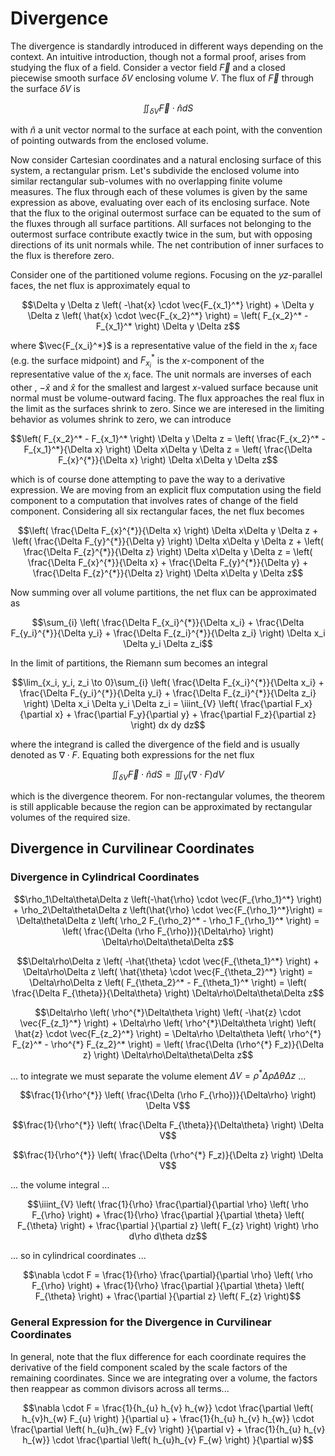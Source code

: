 # Divergence

The divergence is standardly introduced in different ways depending on the context. An intuitive introduction, though not a formal proof, arises from studying the flux of a field. Consider a vector field $\vec{F}$ and a closed piecewise smooth surface $\delta V$ enclosing volume $V$. The flux of $\vec{F}$ through the surface $\delta V$ is

```math
\iint_{\delta V} \vec{F} \cdot \hat{n} dS
```

with $\hat{n}$ a unit vector normal to the surface at each point, with the convention of pointing outwards from the enclosed volume.

Now consider Cartesian coordinates and a natural enclosing surface of this system, a rectangular prism. Let's subdivide the enclosed volume into similar rectangular sub-volumes with no overlapping finite volume measures. The flux through each of these volumes is given by the same expression as above, evaluating over each of its enclosing surface. Note that the flux to the original outermost surface can be equated to the sum of the fluxes through all surface partitions. All surfaces not belonging to the outermost surface contribute exactly twice in the sum, but with opposing directions of its unit normals while. The net contribution of inner surfaces to the flux is therefore zero.

Consider one of the partitioned volume regions. Focusing on the $yz$-parallel faces, the net flux is approximately equal to

```math
\Delta y \Delta z  \left( -\hat{x} \cdot \vec{F_{x_1}^*} \right) + \Delta y \Delta z  \left( \hat{x} \cdot \vec{F_{x_2}^*} \right) = \left( F_{x_2}^* - F_{x_1}^* \right) \Delta y \Delta z
```

where $`\vec{F_{x_i}^*}`$ is a representative value of the field in the $x_i$ face (e.g. the surface midpoint) and $`F_{x_i}^*`$ is the $`x`$-component of the representative value of the $x_i$ face. The unit normals are inverses of each other , $`-\hat{x}`$ and $`\hat{x}`$ for the smallest and largest $`x`$-valued surface because unit normal must be volume-outward facing. The flux approaches the real flux in the limit as the surfaces shrink to zero. Since we are interesed in the limiting behavior as volumes shrink to zero, we can introduce

```math
\left( F_{x_2}^* - F_{x_1}^* \right) \Delta y \Delta z  = \left( \frac{F_{x_2}^* - F_{x_1}^*}{\Delta x} \right) \Delta x\Delta y \Delta z  = \left( \frac{\Delta F_{x}^{*}}{\Delta x} \right) \Delta x\Delta y \Delta z
```

which is of course done attempting to pave the way to a derivative expression. We are moving from an explicit flux computation using the field component to a computation that involves rates of change of the field component. Considering all six rectangular faces, the net flux becomes

```math
\left( \frac{\Delta F_{x}^{*}}{\Delta x} \right) \Delta x\Delta y \Delta z + \left( \frac{\Delta F_{y}^{*}}{\Delta y} \right) \Delta x\Delta y \Delta z + \left( \frac{\Delta F_{z}^{*}}{\Delta z} \right) \Delta x\Delta y \Delta z = \left( \frac{\Delta F_{x}^{*}}{\Delta x} + \frac{\Delta F_{y}^{*}}{\Delta y} + \frac{\Delta F_{z}^{*}}{\Delta z} \right) \Delta x\Delta y \Delta z
```

Now summing over all volume partitions, the net flux can be approximated as

```math
\sum_{i} \left( \frac{\Delta F_{x_i}^{*}}{\Delta x_i} + \frac{\Delta F_{y_i}^{*}}{\Delta y_i} + \frac{\Delta F_{z_i}^{*}}{\Delta z_i} \right) \Delta x_i \Delta y_i \Delta z_i
```

In the limit of partitions, the Riemann sum becomes an integral

```math
\lim_{x_i, y_i, z_i \to 0}\sum_{i} \left( \frac{\Delta F_{x_i}^{*}}{\Delta x_i} + \frac{\Delta F_{y_i}^{*}}{\Delta y_i} + \frac{\Delta F_{z_i}^{*}}{\Delta z_i} \right) \Delta x_i \Delta y_i \Delta z_i = \iiint_{V} \left( \frac{\partial F_x}{\partial x} + \frac{\partial F_y}{\partial y} + \frac{\partial F_z}{\partial z}  \right) dx dy dz
```

where the integrand is called the divergence of the field and is usually denoted as $`\nabla\cdot F`$. Equating both expressions for the net flux

```math
\iint_{\delta V} \vec{F} \cdot \hat{n} dS = \iiint_{V} (\nabla\cdot F) dV
```

which is the divergence theorem. For non-rectangular volumes, the theorem is still applicable because the region can be approximated by rectangular volumes of the required size.



## Divergence in Curvilinear Coordinates


### Divergence in Cylindrical Coordinates

```math
\rho_1\Delta\theta\Delta z \left(-\hat{\rho} \cdot \vec{F_{\rho_1}^*} \right) + \rho_2\Delta\theta\Delta z \left(\hat{\rho} \cdot \vec{F_{\rho_1}^*}\right) = \Delta\theta\Delta z \left( \rho_2 F_{\rho_2}^* - \rho_1 F_{\rho_1}^* \right) = \left( \frac{\Delta (\rho F_{\rho})}{\Delta\rho} \right) \Delta\rho\Delta\theta\Delta z
```

```math
\Delta\rho\Delta z \left( -\hat{\theta} \cdot \vec{F_{\theta_1}^*} \right) + \Delta\rho\Delta z \left( \hat{\theta} \cdot \vec{F_{\theta_2}^*} \right) = \Delta\rho\Delta z \left( F_{\theta_2}^* - F_{\theta_1}^* \right) = \left( \frac{\Delta F_{\theta}}{\Delta\theta}  \right) \Delta\rho\Delta\theta\Delta z
```

```math
\Delta\rho \left( \rho^{*}\Delta\theta \right) \left( -\hat{z} \cdot \vec{F_{z_1}^*}  \right) + \Delta\rho \left( \rho^{*}\Delta\theta \right) \left( \hat{z} \cdot \vec{F_{z_2}^*}  \right) = \Delta\rho \Delta\theta \left(  \rho^{*} F_{z}^* - \rho^{*} F_{z_2}^* \right) = \left( \frac{\Delta (\rho^{*} F_z)}{\Delta z} \right) \Delta\rho\Delta\theta\Delta z
```

... to integrate we must separate the volume element $`\Delta V =  \rho^{*}\Delta\rho\Delta\theta\Delta z`$ ...

```math
\frac{1}{\rho^{*}} \left( \frac{\Delta (\rho F_{\rho})}{\Delta\rho} \right) \Delta V
```

```math
\frac{1}{\rho^{*}} \left( \frac{\Delta F_{\theta}}{\Delta\theta}  \right) \Delta V
```

```math
\frac{1}{\rho^{*}} \left( \frac{\Delta (\rho^{*} F_z)}{\Delta z} \right) \Delta V
```

... the volume integral ...

```math
\iiint_{V} \left( \frac{1}{\rho} \frac{\partial}{\partial \rho} \left( \rho F_{\rho} \right) + \frac{1}{\rho} \frac{\partial }{\partial \theta} \left( F_{\theta} \right) + \frac{\partial }{\partial z} \left( F_{z} \right) \right) \rho d\rho d\theta dz
```

... so in cylindrical coordinates ...

```math
\nabla \cdot F = \frac{1}{\rho} \frac{\partial}{\partial \rho} \left( \rho F_{\rho} \right) + \frac{1}{\rho} \frac{\partial }{\partial \theta} \left( F_{\theta} \right) + \frac{\partial }{\partial z} \left( F_{z} \right)
```


### General Expression for the Divergence in Curvilinear Coordinates

In general, note that the flux difference for each coordinate requires the derivative of the field component scaled by the scale factors of the remaining coordinates. Since we are integrating over a volume, the factors then reappear as common divisors across all terms...

```math
\nabla \cdot F = \frac{1}{h_{u} h_{v} h_{w}} \cdot \frac{\partial \left( h_{v}h_{w} F_{u} \right) }{\partial u} + \frac{1}{h_{u} h_{v} h_{w}} \cdot \frac{\partial \left( h_{u}h_{w} F_{v} \right) }{\partial v} + \frac{1}{h_{u} h_{v} h_{w}} \cdot \frac{\partial \left( h_{u}h_{v} F_{w} \right) }{\partial w}
```



